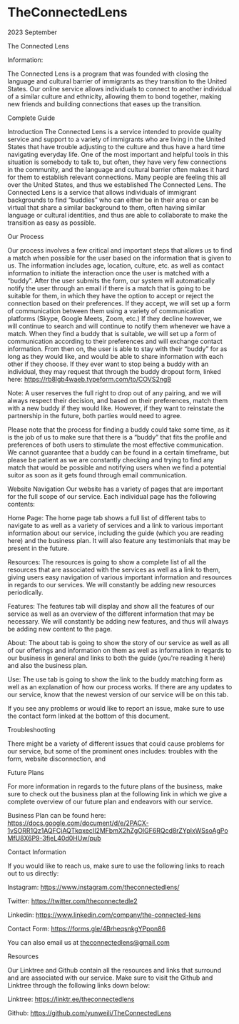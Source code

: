 # TheConnectedLens

2023 September

The Connected Lens

Information: 

The Connected Lens is a program that was founded with closing the language and cultural barrier of immigrants as they transition to the United States. Our online service allows individuals to connect to another individual of a similar culture and ethnicity, allowing them to bond together, making new friends and building connections that eases up the transition.

Complete Guide

Introduction
The Connected Lens is a service intended to provide quality service and support to a variety of immigrants who are living in the United States that have trouble adjusting to the culture and thus have a hard time navigating everyday life. One of the most important and helpful tools in this situation is somebody to talk to, but often, they have very few connections in the community, and the language and cultural barrier often makes it hard for them to establish relevant connections. Many people are feeling this all over the United States, and thus we established The Connected Lens. The Connected Lens is a service that allows individuals of immigrant backgrounds to find “buddies” who can either be in their area or can be virtual that share a similar background to them, often having similar language or cultural identities, and thus are able to collaborate to make the transition as easy as possible.

Our Process

Our process involves a few critical and important steps that allows us to find a match when possible for the user based on the information that is given to us. The information includes age, location, culture, etc. as well as contact information to initiate the interaction once the user is matched with a “buddy”. After the user submits the form, our system will automatically notify the user through an email if there is a match that is going to be suitable for them, in which they have the option to accept or reject the connection based on their preferences. If they accept, we will set up a form of communication between them using a variety of communication platforms (Skype, Google Meets, Zoom, etc.) If they decline however, we will continue to search and will continue to notify them whenever we have a match. When they find a buddy that is suitable, we will set up a form of communication according to their preferences and will exchange contact information. From then on, the user is able to stay with their “buddy” for as long as they would like, and would be able to share information with each other if they choose. If they ever want to stop being a buddy with an individual, they may request that through the buddy dropout form, linked here: https://rb8lgb4waeb.typeform.com/to/COVS2ngB

Note: A user reserves the full right to drop out of any pairing, and we will always respect their decision, and based on their preferences, match them with a new buddy if they would like. However, if they want to reinstate the partnership in the future, both parties would need to agree.

Please note that the process for finding a buddy could take some time, as it is the job of us to make sure that there is a “buddy” that fits the profile and preferences of both users to stimulate the most effective communication. We cannot guarantee that a buddy can be found in a certain timeframe, but please be patient as we are constantly checking and trying to find any match that would be possible and notifying users when we find a potential suitor as soon as it gets found through email communication.

Website Navigation
Our website has a variety of pages that are important for the full scope of our service. Each individual page has the following contents:

Home Page: The home page tab shows a full list of different tabs to navigate to as well as a variety of services and a link to various important information about our service, including the guide (which you are reading here) and the business plan. It will also feature any testimonials that may be present in the future.

Resources: The resources is going to show a complete list of all the resources that are associated with the services as well as a link to them, giving users easy navigation of various important information and resources in regards to our services. We will constantly be adding new resources periodically.

Features: The features tab will display and show all the features of our service as well as an overview of the different information that may be necessary. We will constantly be adding new features, and thus will always be adding new content to the page.

About: The about tab is going to show the story of our service as well as all of our offerings and information on them as well as information in regards to our business in general and links to both the guide (you're reading it here) and also the business plan.

Use: The use tab is going to show the link to the buddy matching form as well as an explanation of how our process works. If there are any updates to our service, know that the newest version of our service will be on this tab.

If you see any problems or would like to report an issue, make sure to use the contact form linked at the bottom of this document.

Troubleshooting

There might be a variety of different issues that could cause problems for our service, but some of the prominent ones includes: troubles with the form, website disconnection, and

Future Plans

For more information in regards to the future plans of the business, make sure to check out the business plan at the following link in which we give a complete overview of our future plan and endeavors with our service.

Business Plan can be found here: https://docs.google.com/document/d/e/2PACX-1vSORR1Qz1AQFCjAQTkqxecII2MFbmX2hZgOlGF6RQcd8rZYplxWSsoAgPoMfU8X6P9-3fjeL40d0HUw/pub

Contact Information

If you would like to reach us, make sure to use the following links to reach out to us directly:

Instagram: https://www.instagram.com/theconnectedlens/

Twitter: https://twitter.com/theconnectedle2

Linkedin: https://www.linkedin.com/company/the-connected-lens

Contact Form: https://forms.gle/4BrheqsnkgYPppn86

You can also email us at theconnectedlens@gmail.com

Resources

Our Linktree and Github contain all the resources and links that surround and are associated with our service. Make sure to visit the Github and Linktree through the following links down below:

Linktree: https://linktr.ee/theconnectedlens

Github: https://github.com/yunweili/TheConnectedLens
